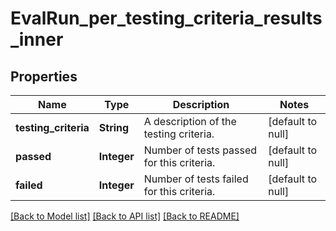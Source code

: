 # EvalRun_per_testing_criteria_results_inner
## Properties

| Name | Type | Description | Notes |
|------------ | ------------- | ------------- | -------------|
| **testing\_criteria** | **String** | A description of the testing criteria. | [default to null] |
| **passed** | **Integer** | Number of tests passed for this criteria. | [default to null] |
| **failed** | **Integer** | Number of tests failed for this criteria. | [default to null] |

[[Back to Model list]](../README.md#documentation-for-models) [[Back to API list]](../README.md#documentation-for-api-endpoints) [[Back to README]](../README.md)


